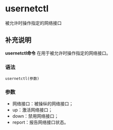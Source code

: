 usernetctl
===

被允许时操作指定的网络接口

## 补充说明

**usernetctl命令** 在用于被允许时操作指定的网络接口。

###  语法

```shell
usernetctl(参数)
```

###  参数

*   网络接口：被操纵的网络接口；
*   up：激活网络接口；
*   down：禁用网络接口；
*   report：报告网络接口状态。


